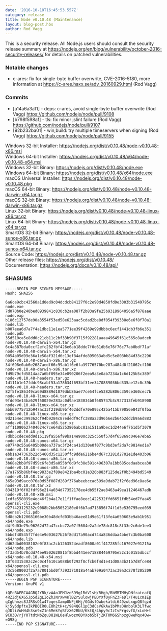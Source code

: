 ```yaml
---
date: '2016-10-18T16:45:53.557Z'
category: release
title: Node v0.10.48 (Maintenance)
layout: blog-post.hbs
author: Rod Vagg
---
```


<!--lint disable prohibited-strings-->
<!--lint disable maximum-line-length-->
<!--lint disable no-literal-urls-->
<!--lint disable no-shortcut-reference-link-->

This is a security release. All Node.js users should consult the security release summary at https://nodejs.org/en/blog/vulnerability/october-2016-security-releases/ for details on patched vulnerabilities.

### Notable changes

- c-ares: fix for single-byte buffer overwrite, CVE-2016-5180, more information at https://c-ares.haxx.se/adv_20160929.html (Rod Vagg)

### Commits

- [a14a6a3a11] - deps: c-ares, avoid single-byte buffer overwrite (Rod Vagg) https://github.com/nodejs/node/pull/9108
- [b798f598af] - tls: fix minor jslint failure (Rod Vagg) https://github.com/nodejs/node/pull/9107
- [92b232ba01] - win,build: try multiple timeservers when signing (Rod Vagg) https://github.com/nodejs/node/pull/9155

Windows 32-bit Installer: https://nodejs.org/dist/v0.10.48/node-v0.10.48-x86.msi \
Windows 64-bit Installer: https://nodejs.org/dist/v0.10.48/x64/node-v0.10.48-x64.msi \
Windows 32-bit Binary: https://nodejs.org/dist/v0.10.48/node.exe \
Windows 64-bit Binary: https://nodejs.org/dist/v0.10.48/x64/node.exe \
macOS Universal Installer: https://nodejs.org/dist/v0.10.48/node-v0.10.48.pkg \
macOS 64-bit Binary: https://nodejs.org/dist/v0.10.48/node-v0.10.48-darwin-x64.tar.gz \
macOS 32-bit Binary: https://nodejs.org/dist/v0.10.48/node-v0.10.48-darwin-x86.tar.gz \
Linux 32-bit Binary: https://nodejs.org/dist/v0.10.48/node-v0.10.48-linux-x86.tar.gz \
Linux 64-bit Binary: https://nodejs.org/dist/v0.10.48/node-v0.10.48-linux-x64.tar.gz \
SmartOS 32-bit Binary: https://nodejs.org/dist/v0.10.48/node-v0.10.48-sunos-x86.tar.gz \
SmartOS 64-bit Binary: https://nodejs.org/dist/v0.10.48/node-v0.10.48-sunos-x64.tar.gz \
Source Code: https://nodejs.org/dist/v0.10.48/node-v0.10.48.tar.gz \
Other release files: https://nodejs.org/dist/v0.10.48/ \
Documentation: https://nodejs.org/docs/v0.10.48/api/

### SHASUMS

```
-----BEGIN PGP SIGNED MESSAGE-----
Hash: SHA256

6a6ce9cbc42560a1d0ed9c04dcdcb84127f0c2e90d4850fd0e3003b31549795c  node.exe
7d070b0e240bed0939841c830cb2aa087f2b83a9fe25b9318964056a5f878aae  node.exp
b186c12757de90a3554f53ed58e623aac5cdad2be8df054f39338e6e6f8f70a1  node.lib
b007eea6d7a7f4a1dbc11e1ea5771ee39f4269e99dbbbc6ecf1441db3fb6e351  node.pdb
35d510ca5e8dd0c21cb11c2bf33b90f3715f92281aaaa49645f61c565c8adceb  node-v0.10.48-darwin-x64.tar.gz
6c4a387bda0ccf2efc282fbf426e6ab18dde7f0d61db6e76f76c77ab0bdf71af  node-v0.10.48-darwin-x64.tar.xz
0054a05d99e36a1e50af321d6c13ef84afde895063abd5c5e808bb84d33c2296  node-v0.10.48-darwin-x86.tar.gz
34f698e0ab6e2687aedf66c99ab1f6e6fa39776570be287a484d0f21062cf106  node-v0.10.48-darwin-x86.tar.xz
fd9b79cfd5814aa7a6bf095e34e890206f2eea9a3e0ab7234a1c6d125b5c389f  node-v0.10.48-headers.tar.gz
1d111b1e17fddc98cabf53a178634f693bf31ee3470889036bd335ae12c0c39b  node-v0.10.48-headers.tar.xz
82f5fe186349ca69d8889d1079dbb86ae77ce54fce5282b806c359ce360cec7b  node-v0.10.48-linux-x64.tar.gz
9fdd93e14ba629f50020e283ac0d9ae183034b0f685747b3c927313feb918908  node-v0.10.48-linux-x64.tar.xz
abb69775712b947ac33f219db9bf462ddfe70e895c42ba415b79056e842f0fba  node-v0.10.48-linux-x86.tar.gz
9d2154ec399362cf94b9284c87ededf9cfc388a23d96b6e2b64b2dd2b9a6d883  node-v0.10.48-linux-x86.tar.xz
aff11080627404624c7ce64d5253806abc81a1511a9bec1d244e6f761d5f3079  node-v0.10.48.pkg
7dbb5cdecedd9d15119fa556f99ba14e900c325c550f57d4f65869c046e7eba5  node-v0.10.48-sunos-x64.tar.gz
e87740c55a6405b00dea737ac3f24ca41d130e0f077c9bd3ef2da7c9814ed1e7  node-v0.10.48-sunos-x64.tar.xz
ebb1a347363b22d5460d35c1250ffc9dde6216be4d67c3281d2702e1de403b06  node-v0.10.48-sunos-x86.tar.gz
3b68e2bb8f97d59c6fe3d5a055bf0d9fc38e591c496307a1bb685cedaabcea30  node-v0.10.48-sunos-x86.tar.xz
27a1765b86bf4ec9833e2f89e8421ba4bc01a326b883f125de2f0b3494bd5549  node-v0.10.48.tar.gz
365a93d9acc076a0d93f087d269f376abeebccad599a9dab72f2f6ed96c8ae6e  node-v0.10.48.tar.xz
834319f6f02fdf96e214a034d77352178ee4db55f2ae8463a49ea11246467adb  node-v0.10.48-x86.msi
1cdfe558099e4ec46f2b4a17e11f1ffae8eec1422532ffd6651fdb54ed7faa45  openssl-cli.exe
d27f423125232c9088b2bb65052180e0f6b7ad713856f74f1d5e530795eed039  openssl-cli.pdb
5d8cb2b12068166be30b48dcfd03bb46aee81d9e61f13fe4a650603e9ab1b951  x64/node.exe
d4f9d03e75c96262d72a47ccbc72a07f5684e2a2de78dc818c8f33e2c6de1ee3  x64/node.exp
5bbdf40545f7fde4e9d03627b26f8dd17a90acd744a836ddaa4bbe7c3b0ba608  x64/node.lib
dd62dbd0038102e0f83ac2cb1263524eadf8600a01f417285fc167027e91215a  x64/node.pdb
4f3ad54b78cdd74ee9502620815f8bbd441ee718884469795e52c1c0155dbccf  x64/node-v0.10.48-x64.msi
10f03315302c2ec0c4f610ca088b0f292f8cfcb6f4d1e41d08a3b21b7d8fce84  x64/openssl-cli.exe
73c5688003f2a7a7801bbd0f7393371018a44ab709a0473ac39a3c278f205209  x64/openssl-cli.pdb
-----BEGIN PGP SIGNATURE-----
Version: GnuPG v1

iQEcBAEBCAAGBQJYBk/vAAoJEMJzeS99g1RdV1sH/RHgh/RbMRTMHyDNfrateafQ
4RZZdj6XG5Jp5dZgLIoZhJNrXw4KlBZrSulowjPBDYXfOyFnZ3FeDl/T4u1cmIEp
qCgUhmzc8JJRSsO1w47oqesXamp8NFj6Hj/GGdsfOwbekatdi649zwLxqpQ8fqzd
kj5y6dpfteIkPBQIR0uEOh2tH+c/984QGl1pC3dCsVGkAw1bPMsDHnbolK3LTfwc
qJDliVuHH4h3sn9xZ1n6MekYqBfzX62RbU/KktQ/4hpy9cIzIvPrgsvfG/xLoH+t
9CU3O/rjY0TtdtNbZquD81WL0eHlwozm0DYXob5bTjZKT0M6GShpzgGweMqx4Ow=
=G98g
-----END PGP SIGNATURE-----

```
